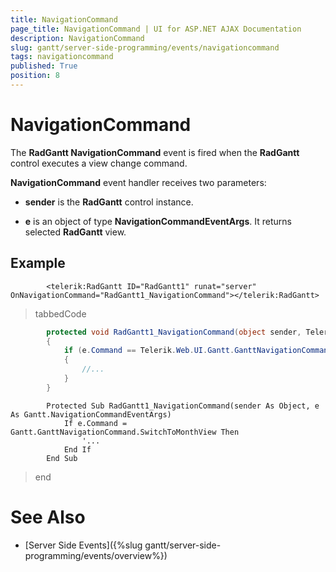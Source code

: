 ```yaml
---
title: NavigationCommand
page_title: NavigationCommand | UI for ASP.NET AJAX Documentation
description: NavigationCommand
slug: gantt/server-side-programming/events/navigationcommand
tags: navigationcommand
published: True
position: 8
---
```


# NavigationCommand



The __RadGantt NavigationCommand__ event is fired when the __RadGantt__ control executes a view change command.

__NavigationCommand__ event handler receives two parameters:

* __sender__ is the __RadGantt__ control instance.

* __e__ is an object of type __NavigationCommandEventArgs__. It returns selected __RadGantt__ view.

## Example

````ASPNET
	    <telerik:RadGantt ID="RadGantt1" runat="server" OnNavigationCommand="RadGantt1_NavigationCommand"></telerik:RadGantt>
````



>tabbedCode

````C#
	    protected void RadGantt1_NavigationCommand(object sender, Telerik.Web.UI.Gantt.NavigationCommandEventArgs e)
	    {
	        if (e.Command == Telerik.Web.UI.Gantt.GanttNavigationCommand.SwitchToWeekView)
	        {
	            //...
	        }
	    }
````



````VB.NET
	    Protected Sub RadGantt1_NavigationCommand(sender As Object, e As Gantt.NavigationCommandEventArgs)
	        If e.Command = Gantt.GanttNavigationCommand.SwitchToMonthView Then
	            '...
	        End If
	    End Sub
````


>end

# See Also

 * [Server Side Events]({%slug gantt/server-side-programming/events/overview%})
